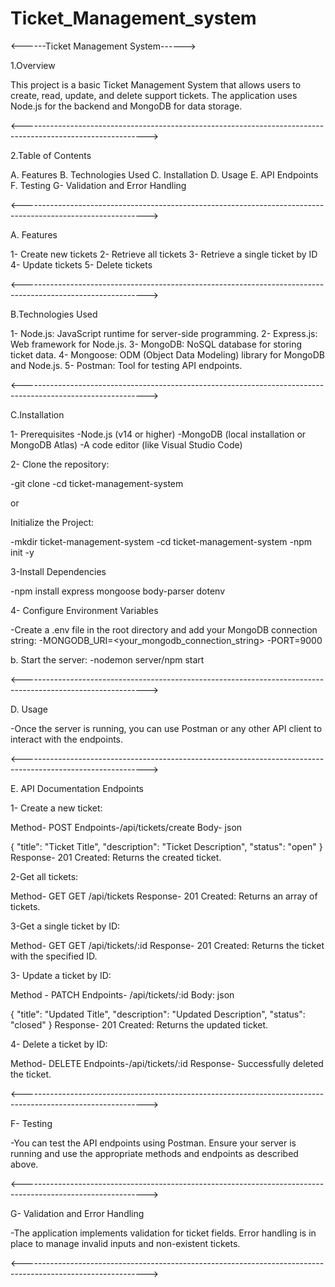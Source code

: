 # Ticket_Management_system

<------Ticket Management System------>

1.Overview

This project is a basic Ticket Management System that allows users to create, read, update, and delete support tickets. The application uses Node.js for the backend and MongoDB for data storage.

<------------------------------------------------------------------------------------------------------------->

2.Table of Contents

A. Features B. Technologies Used C. Installation D. Usage E. API Endpoints F. Testing G- Validation and Error Handling

<------------------------------------------------------------------------------------------------------------->

A. Features

1- Create new tickets 2- Retrieve all tickets 3- Retrieve a single ticket by ID 4- Update tickets 5- Delete tickets

<------------------------------------------------------------------------------------------------------------->

B.Technologies Used

1- Node.js: JavaScript runtime for server-side programming. 2- Express.js: Web framework for Node.js. 3- MongoDB: NoSQL database for storing ticket data. 4- Mongoose: ODM (Object Data Modeling) library for MongoDB and Node.js. 5- Postman: Tool for testing API endpoints.

<------------------------------------------------------------------------------------------------------------->

C.Installation

1- Prerequisites -Node.js (v14 or higher) -MongoDB (local installation or MongoDB Atlas) -A code editor (like Visual Studio Code)

2- Clone the repository:

-git clone -cd ticket-management-system  

or

Initialize the Project:

-mkdir ticket-management-system
-cd ticket-management-system
-npm init -y

3-Install Dependencies

-npm install express mongoose body-parser dotenv


4- Configure Environment Variables

-Create a .env file in the root directory and add your MongoDB connection string: -MONGODB_URI=<your_mongodb_connection_string> -PORT=9000

b. Start the server: -nodemon server/npm start

<------------------------------------------------------------------------------------------------------------->

D. Usage

-Once the server is running, you can use Postman or any other API client to interact with the endpoints.

<------------------------------------------------------------------------------------------------------------->

E. API Documentation Endpoints

1- Create a new ticket:

Method- POST Endpoints-/api/tickets/create Body- json

{ "title": "Ticket Title", "description": "Ticket Description", "status": "open" } Response- 201 Created: Returns the created ticket.

2-Get all tickets:

Method- GET GET /api/tickets Response- 201 Created: Returns an array of tickets.

3-Get a single ticket by ID:

Method- GET GET /api/tickets/:id Response- 201 Created: Returns the ticket with the specified ID.

3- Update a ticket by ID:

Method - PATCH Endpoints- /api/tickets/:id Body: json

{ "title": "Updated Title", "description": "Updated Description", "status": "closed" } Response- 201 Created: Returns the updated ticket.

4- Delete a ticket by ID:

Method- DELETE Endpoints-/api/tickets/:id Response- Successfully deleted the ticket.

<------------------------------------------------------------------------------------------------------------->

F- Testing

-You can test the API endpoints using Postman. Ensure your server is running and use the appropriate methods and endpoints as described above.

<------------------------------------------------------------------------------------------------------------->

G- Validation and Error Handling

-The application implements validation for ticket fields. Error handling is in place to manage invalid inputs and non-existent tickets.

<------------------------------------------------------------------------------------------------------------->
